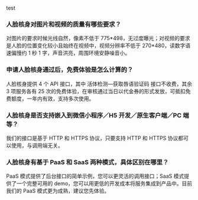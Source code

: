test
### 人脸核身对图片和视频的质量有哪些要求？
对图片的要求时候光线自然，像素不低于 775\*498，无过度曝光；对视频的要求是人脸的位置变化较小且始终在视频中，视频分辨率不低于 270\*480，读数字语速偏慢约 1 秒 1 字，声音洪亮，周围环境安静噪音小。

### 申请人脸核身通过后，免费体验是怎么计算的？
人脸核身提供 4 个 API 接口，其中 活体检测—获取唇语验证码 接口不收费，其余 3 项服务各有 25 次的免费体验，在审核通过当日以代金券的形式发放，可抵扣免费额度，一年内有效，支持多次使用。

### 人脸核身是否支持嵌入到微信小程序／H5 开发／原生客户端／PC 端等？
我们的接口是基于 HTTP 和 HTTPS 协议，只要支持 HTTP 和 HTTPS 协议都可以使用，与调用端无关。

### 人脸核身有基于 PaaS 和 SaaS 两种模式，具体区别在哪里？
PaaS 模式提供了后台接口的简单示例，您可以更灵活的调用接口；SaaS 模式提供了一个完整可用的 demo，您可以用更低的开发成本将服务集成到产品中。目前我们的 PaaS 模式更为成熟，建议您先体验。
